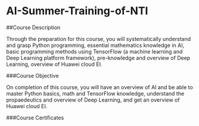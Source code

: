 # AI-Summer-Training-of-NTI


##Course Description 

Through the preparation for this course, you will systematically understand and grasp Python programming, essential mathematics knowledge in AI, basic programming methods using TensorFlow (a machine learning and Deep Learning platform framework), pre-knowledge and overview of Deep Learning, overview of Huawei cloud EI.


###Course Objective

On completion of this course, you will have an overview of AI and be able to master Python basics, math and TensorFlow knowledge, understand the propaedeutics and overview of Deep Learning, and get an overview of Huawei cloud EI.


###Course Certificates
